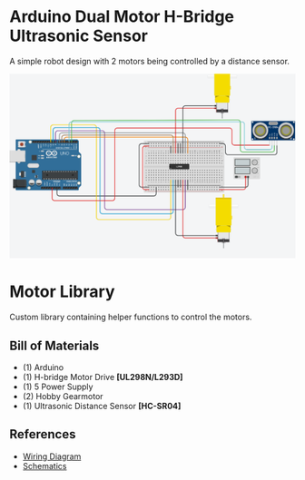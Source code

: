 # Arduino Dual Motor H-Bridge Ultrasonic Sensor

A simple robot design with 2 motors being controlled by a distance sensor.

![Wiring Diagram](https://github.com/codymcelroy/Arduino_Dual_Motor_HBridge_Ultrasonic_Sensor/blob/master/references/Dual%20Motor%20Control%20with%20H%20Bridge%20and%20Ultrasonic%20Sensor.png)

# Motor Library

Custom library containing helper functions to control the motors.

## Bill of Materials

- (1) Arduino
- (1) H-bridge Motor Drive **[UL298N/L293D]**
- (1) 5 Power Supply
- (2) Hobby Gearmotor
- (1) Ultrasonic Distance Sensor **[HC-SR04]**

## References

- [Wiring Diagram](https://github.com/codymcelroy/Arduino_Dual_Motor_HBridge_Ultrasonic_Sensor/blob/master/references/Dual%20Motor%20Control%20with%20H%20Bridge%20and%20Ultrasonic%20Sensor.png)
- [Schematics](https://github.com/codymcelroy/Arduino_Dual_Motor_HBridge_Ultrasonic_Sensor/blob/master/references/schematics.PNG)
